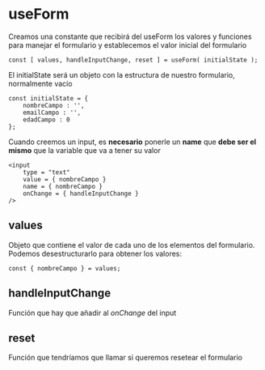# useForm

Creamos una constante que recibirá del useForm los valores y funciones para manejar el formulario y establecemos el valor inicial del formulario

```
const [ values, handleInputChange, reset ] = useForm( initialState );
```

El initialState será un objeto con la estructura de nuestro formulario, normalmente vacío

```
const initialState = {
    nombreCampo : '',
    emailCampo : '',
    edadCampo : 0
};
```


Cuando creemos un input, es **necesario** ponerle un **name** que **debe ser el mismo** que la variable que va a tener su valor

```
<input 
    type = "text"
    value = { nombreCampo }
    name = { nombreCampo }
    onChange = { handleInputChange }
/>
```

## values
Objeto que contiene el valor de cada uno de los elementos del formulario. Podemos desestructurarlo para obtener los valores:
```
const { nombreCampo } = values;
```


## handleInputChange 
Función que hay que añadir al *onChange* del input

## reset 
Función que tendríamos que llamar si queremos resetear el formulario